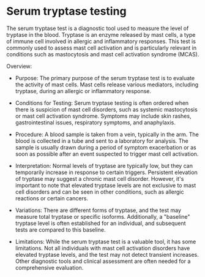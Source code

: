 # Serum tryptase testing

The serum tryptase test is a diagnostic tool used to measure the level of tryptase in the blood. Tryptase is an enzyme released by mast cells, a type of immune cell involved in allergic and inflammatory responses. This test is commonly used to assess mast cell activation and is particularly relevant in conditions such as mastocytosis and mast cell activation syndrome (MCAS).

Overview:

* Purpose: The primary purpose of the serum tryptase test is to evaluate the activity of mast cells. Mast cells release various mediators, including tryptase, during an allergic or inflammatory response.

* Conditions for Testing: Serum tryptase testing is often ordered when there is suspicion of mast cell disorders, such as systemic mastocytosis or mast cell activation syndrome. Symptoms may include skin rashes, gastrointestinal issues, respiratory symptoms, and anaphylaxis.

* Procedure: A blood sample is taken from a vein, typically in the arm. The blood is collected in a tube and sent to a laboratory for analysis. The sample is usually drawn during a period of symptom exacerbation or as soon as possible after an event suspected to trigger mast cell activation.

* Interpretation: Normal levels of tryptase are typically low, but they can temporarily increase in response to certain triggers. Persistent elevation of tryptase may suggest a chronic mast cell disorder. However, it's important to note that elevated tryptase levels are not exclusive to mast cell disorders and can be seen in other conditions, such as allergic reactions or certain cancers.

* Variations: There are different forms of tryptase, and the test may measure total tryptase or specific isoforms. Additionally, a "baseline" tryptase level is often established for an individual, and subsequent tests are compared to this baseline.

* Limitations: While the serum tryptase test is a valuable tool, it has some limitations. Not all individuals with mast cell activation disorders have elevated tryptase levels, and the test may not detect transient increases. Other diagnostic tools and clinical assessment are often needed for a comprehensive evaluation.